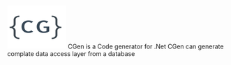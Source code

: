 ![alt tag](https://github.com/rusith/CGen/blob/master/logo-100.png)
CGen is a Code generator for .Net 
CGen can generate complate data access layer from a database
